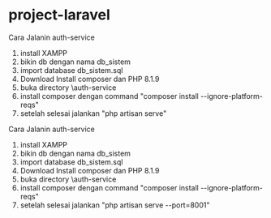 # project-laravel

Cara Jalanin auth-service
1. install XAMPP
2. bikin db dengan nama db_sistem
3. import database db_sistem.sql
4. Download Install composer dan PHP 8.1.9
5. buka directory \auth-service
6. install composer dengan command "composer install --ignore-platform-reqs"
7. setelah selesai jalankan "php artisan serve"

Cara Jalanin auth-service

1. install XAMPP
2. bikin db dengan nama db_sistem
3. import database db_sistem.sql
4. Download Install composer dan PHP 8.1.9
5. buka directory \auth-service
6. install composer dengan command "composer install --ignore-platform-reqs"
7. setelah selesai jalankan "php artisan serve --port=8001"
